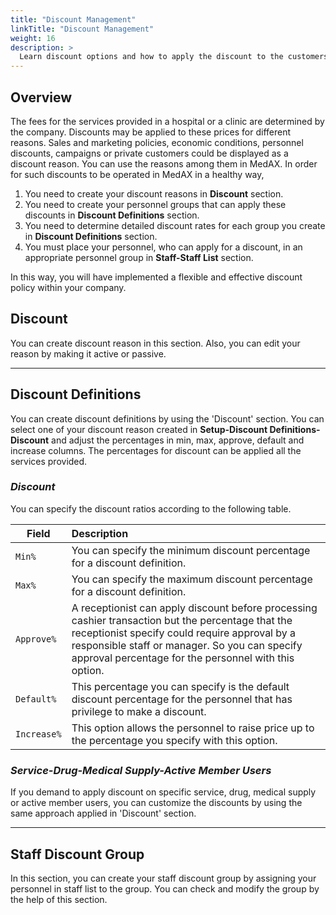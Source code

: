 ```yaml
---
title: "Discount Management"
linkTitle: "Discount Management"
weight: 16
description: >
  Learn discount options and how to apply the discount to the customers or staff members.
---
```


## Overview

The fees for the services provided in a hospital or a clinic are determined by the company. Discounts may be applied to these prices for different reasons. Sales and marketing policies, economic conditions, personnel discounts, campaigns or private customers could be displayed as a discount reason. You can use the reasons among them in MedAX. In order for such discounts to be operated in MedAX in a healthy way,

1. You need to create your discount reasons in **Discount** section.
2. You need to create your personnel groups that can apply these discounts in **Discount Definitions** section.
3. You need to determine detailed discount rates for each group you create in **Discount Definitions** section.
4. You must place your personnel, who can apply for a discount, in an appropriate personnel group in **Staff-Staff List** section.
   
In this way, you will have implemented a flexible and effective discount policy within your company.

## Discount

You can create discount reason in this section. Also, you can edit your reason by making it active or passive.

---

## Discount Definitions

You can create discount definitions by using the 'Discount' section. You can select one of your discount reason created in **Setup-Discount Definitions-Discount** and adjust the percentages in min, max, approve, default and increase columns. The percentages for discount can be applied all the services provided.


### *Discount*

You can specify the discount ratios according to the following table.

| Field                    | Description      |  
|--------------------------|:-----------------|
| `Min%`           | You can specify the minimum discount percentage for a discount definition.            |
| `Max%`    | You can specify the maximum discount percentage for a discount definition.            |
| `Approve%`        | A receptionist can apply discount before processing cashier transaction but the percentage that the receptionist specify could require approval by a responsible staff or manager. So you can specify approval percentage for the personnel with this option. |
| `Default%`            | This percentage you can specify is the default discount percentage for the personnel that has privilege to make a discount. |
| `Increase%` | This option allows the personnel to raise price up to the percentage you specify with this option. |



### *Service-Drug-Medical Supply-Active Member Users*

If you demand to apply discount on specific service, drug, medical supply or active member users, you can customize the discounts by using the same approach applied in 'Discount' section.

---



## Staff Discount Group

In this section, you can create your staff discount group by assigning your personnel in staff list to the group. You can check and modify the group by the help of this section.

